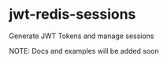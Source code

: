 # jwt-redis-sessions
Generate JWT Tokens and manage sessions

NOTE: Docs and examples will be added soon
